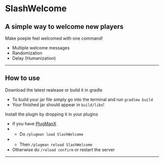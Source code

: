 # SlashWelcome
A simple way to welcome new players
-----------------------------------------------------

Make poeple feel welcomed with one command!

- Multiple welcome messages
- Randomization
- Delay (Humanization)

-----------------------------------------------------

## How to use

Download the latest realease or build it in gradle

- To build your jar file simply go into the terminal and run `gradlew build`
- Your finished jar should appear in `build/libs`!

Install the plugin by dropping it in your plugins
- if you have [PlugManX](https://www.spigotmc.org/resources/plugmanx.88135/) 
- - Do `/plugman load SlashWelcome`
- - Then `/plugman reload SlashWelcome`
- Otherwise do `/reload confirm` or restart the server
-----------------------------------------------------

